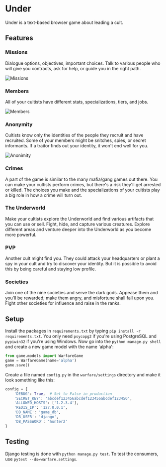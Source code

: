 # Under

Under is a text-based browser game about leading a cult.

## Features

### Missions

Dialogue options, objectives, important choices. Talk to various people who will
give you contracts, ask for help, or guide you in the right path.

![Missions](https://i.imgur.com/XG8y2LQ.png)

### Members

All of your cultists have different stats, specializations, tiers, and jobs.

![Members](https://i.imgur.com/9XaKHMW.png)

### Anonymity

Cultists know only the identities of the people they recruit and have recruited. Some of
your members might be snitches, spies, or secret informants. If a traitor finds out
your identity, it won't end well for you.

![Anonimity](https://i.imgur.com/gHUIExy.png)

### Crimes

A part of the game is similar to the many mafia/gang games out there. You can make
your cultists perform crimes, but there's a risk they'll get arrested or killed. The choices
you make and the specializations of your cultists play a big role in how a crime will turn out.

### The Underworld

Make your cultists explore the Underworld and find various artifacts that you can
use or sell. Fight, hide, and capture various creatures. Explore different areas
and venture deeper into the Underworld as you become more powerful.

### PVP

Another cult might find you. They could attack your headquarters or plant a spy in your cult and try to discover your identity. But it is possible to avoid this by being careful and staying low profile.

### Societies

Join one of the nine societies and serve the dark gods. Appease them and you'll be rewarded;
make them angry, and misfortune shall fall upon you. Fight other societies for influence and
raise in the ranks.

## Setup

Install the packages in `requirements.txt` by typing `pip install -r requirements.txt`. 
You only need `psycopg2` if you're using PostgreSQL and `pypiwin32` if you're using Windows.
Now go into the `python manage.py shell` and create a new game model with the name 'alpha':
```python
from game.models import WarfareGame
game = WarfareGame(name='alpha')
game.save()
```
Create a file named `config.py` in the `warfare/settings` directory and make it look something like this:
```python
config = {
    'DEBUG': True,  # Set to False in production
    'SECRET_KEY': 'abcdef123456abcdef123456abcdef123456',
    'ALLOWED_HOSTS': ['1.2.3.4'],
    'REDIS_IP': '127.0.0.1',
    'DB_NAME': 'game_db',
    'DB_USER': 'django',
    'DB_PASSWORD': 'hunter2'
}
```


## Testing

Django testing is done with `python manage.py test`. To test the consumers, use `pytest --ds=warfare.settings`.